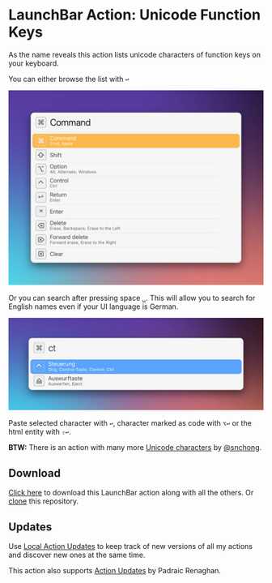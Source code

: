 # LaunchBar Action: Unicode Function Keys 

As the name reveals this action lists unicode characters of function keys on your keyboard. 

You can either browse the list with `↩` 

<img src="01.jpg" width="723"/> 

Or you can search after pressing space `␣`. This will allow you to search for English names even if your UI language is German.

<img src="02.jpg" width="709"/> 

Paste selected character with `↩`, character marked as code with `⌥↩` or the html entity with `⇧↩`. 


**BTW:** There is an action with many more [Unicode characters](https://github.com/snchong/launchbar-unicode) by [@snchong](https://github.com/snchong).


## Download

[Click here](https://github.com/Ptujec/LaunchBar/archive/refs/heads/master.zip) to download this LaunchBar action along with all the others. Or [clone](https://docs.github.com/en/repositories/creating-and-managing-repositories/cloning-a-repository) this repository.

## Updates

Use [Local Action Updates](https://github.com/Ptujec/LaunchBar/tree/master/Local-Action-Updates#launchbar-action-local-action-updates) to keep track of new versions of all my actions and discover new ones at the same time. 

This action also supports [Action Updates](https://github.com/prenagha/launchbar) by Padraic Renaghan.